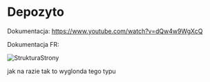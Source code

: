 # Depozyto

Dokumentacja:
https://www.youtube.com/watch?v=dQw4w9WgXcQ

Dokumentacja FR:

![StrukturaStrony](https://user-images.githubusercontent.com/70145364/195865242-d3589482-91fa-4948-8dda-217b1b6e4787.png)

jak na razie tak to wyglonda tego typu
